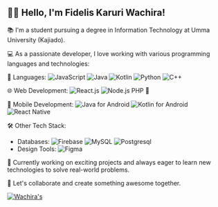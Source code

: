 ## 👋🏾 Hello, I'm Fidelis Karuri Wachira!

📚 I'm a student pursuing a degree in Information Technology at Umma University (Kajiado).

💻 As a passionate developer, I love working with various programming languages and technologies:

🚀 Languages: 
   ![JavaScript](https://img.shields.io/badge/-JavaScript-yellow?logo=javascript&logoColor=white)
   ![Java](https://img.shields.io/badge/-Java-red?logo=java&logoColor=white)
   ![Kotlin](https://img.shields.io/badge/-Kotlin-blue?logo=kotlin&logoColor=white)
   ![Python](https://img.shields.io/badge/-Python-green?logo=python&logoColor=white)
   ![C++](https://img.shields.io/badge/-C++-blue?logo=c%2B%2B&logoColor=white)

🌐 Web Development: 
   ![React.js](https://img.shields.io/badge/-React.js-61DAFB?logo=react&logoColor=white)
   ![Node.js](https://img.shields.io/badge/-Node.js-339933?logo=node.js&logoColor=white)
   PHP 🐘

📱 Mobile Development: 
   ![Java for Android](https://img.shields.io/badge/-Java-3DDC84?logo=android&logoColor=white)
   ![Kotlin for Android](https://img.shields.io/badge/-Kotlin-7F52FF?logo=android&logoColor=white)
   ![React Native](https://img.shields.io/badge/-React%20Native-61DAFB?logo=react&logoColor=white)

🛠️ Other Tech Stack: 
   - Databases: 
     ![Firebase](https://img.shields.io/badge/-Firebase-FFCA28?logo=firebase&logoColor=white)
     ![MySQL](https://img.shields.io/badge/-MySQL-4479A1?logo=mysql&logoColor=white)
     ![Postgresql](https://img.shields.io/badge/-PostgreSQL-336791?logo=postgresql&logoColor=white)
   - Design Tools: 
     ![Figma](https://img.shields.io/badge/-Figma-F24E1E?logo=figma&logoColor=white)

🔭 Currently working on exciting projects and always eager to learn new technologies to solve real-world problems. 

🌟 Let's collaborate and create something awesome together.

[![Wachira's](https://github-readme-stats.vercel.app/api?username=itsfidelgray)](https://github.com/itsfidelgray/github-readme-stats)
